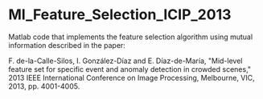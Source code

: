 # MI_Feature_Selection_ICIP_2013

Matlab code that implements the feature selection algorithm using mutual information described in the  paper: 

F. de-la-Calle-Silos, I. González-Díaz and E. Díaz-de-María, "Mid-level feature set for specific event and anomaly detection in crowded scenes," 
2013 IEEE International Conference on Image Processing, Melbourne, VIC, 2013, pp. 4001-4005.
